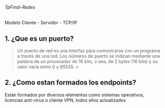 ###### TpFinal-Redes
Modelo Cliente - Servidor - TCP/IP

## 1. ¿Que es un puerto?
> Un puerto de red es una interfaz para comunicarse con un programa a través de una red.
Los números de puerto se indican mediante una palabra de un procesador de 16 bits, o sea, de 2 bytes (16 bits) y su valor varía entre 0 y 65535. <

## 2. ¿Como estan formados los endpoints?
Están formados por diversos elementos como sistemas operativos, licencias anti-virus o cliente VPN, todos ellos actualizados


